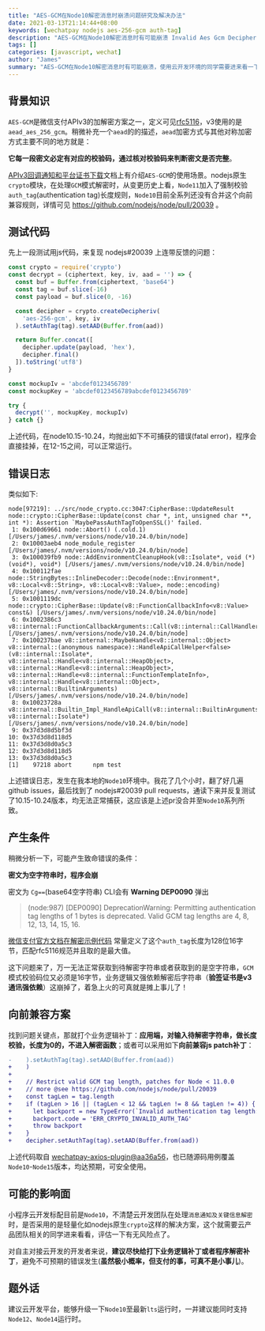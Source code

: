 ```yaml
---
title: "AES-GCM在Node10解密消息时崩溃问题研究及解决办法"
date: 2021-03-13T21:14:44+08:00
keywords: [wechatpay nodejs aes-256-gcm auth-tag]
description: "AES-GCM在Node10解密消息时有可能崩溃 Invalid Aes Gcm Decipher auth_tag Makes Crash on Node10"
tags: []
categories: [javascript, wechat]
author: "James"
summary: "AES-GCM在Node10解密消息时有可能崩溃，使用云开发环境的同学需要进来看一下"
---
```


## 背景知识

`AES-GCM`是微信支付APIv3的加解密方案之一，定义可见[rfc5116](https://tools.ietf.org/html/rfc5116)，v3使用的是`aead_aes_256_gcm`。稍微补充一个`aead`的的描述，`aead`加密方式与其他对称加密方式主要不同的地方就是：

**它每一段密文必定有对应的校验码，通过核对校验码来判断密文是否完整**。

[APIv3回调通知和平台证书下载](https://pay.weixin.qq.com/wiki/doc/apiv3/wechatpay/wechatpay4_2.shtml)文档上有介绍`AES-GCM`的使用场景。nodejs原生`crypto`模块，在处理`GCM`模式解密时，从变更历史上看，`Node11`加入了强制校验`auth_tag`(authentication tag)长度规则，`Node10`目前全系列还没有合并这个向前兼容规则，详情可见 https://github.com/nodejs/node/pull/20039 。

## 测试代码

先上一段测试用js代码，来复现 nodejs#20039 上连带反馈的问题：

```js
const crypto = require('crypto')
const decrypt = (ciphertext, key, iv, aad = '') => {
  const buf = Buffer.from(ciphertext, 'base64')
  const tag = buf.slice(-16)
  const payload = buf.slice(0, -16)

  const decipher = crypto.createDecipheriv(
    'aes-256-gcm', key, iv
  ).setAuthTag(tag).setAAD(Buffer.from(aad))

  return Buffer.concat([
    decipher.update(payload, 'hex'),
    decipher.final()
  ]).toString('utf8')
}

const mockupIv = 'abcdef0123456789'
const mockupKey = 'abcdef0123456789abcdef0123456789'

try {
  decrypt('', mockupKey, mockupIv)
} catch {}
```

上述代码，在node10.15-10.24，均抛出如下不可捕获的错误(fatal error)，程序会直接挂掉，在12-15之间，可以正常运行。

## 错误日志
类似如下:

```
node[97219]: ../src/node_crypto.cc:3047:CipherBase::UpdateResult node::crypto::CipherBase::Update(const char *, int, unsigned char **, int *): Assertion `MaybePassAuthTagToOpenSSL()' failed.
 1: 0x100d69661 node::Abort() (.cold.1) [/Users/james/.nvm/versions/node/v10.24.0/bin/node]
 2: 0x10003aeb4 node_module_register [/Users/james/.nvm/versions/node/v10.24.0/bin/node]
 3: 0x100039fb9 node::AddEnvironmentCleanupHook(v8::Isolate*, void (*)(void*), void*) [/Users/james/.nvm/versions/node/v10.24.0/bin/node]
 4: 0x100112fae node::StringBytes::InlineDecoder::Decode(node::Environment*, v8::Local<v8::String>, v8::Local<v8::Value>, node::encoding) [/Users/james/.nvm/versions/node/v10.24.0/bin/node]
 5: 0x1001119dc node::crypto::CipherBase::Update(v8::FunctionCallbackInfo<v8::Value> const&) [/Users/james/.nvm/versions/node/v10.24.0/bin/node]
 6: 0x1002386c3 v8::internal::FunctionCallbackArguments::Call(v8::internal::CallHandlerInfo*) [/Users/james/.nvm/versions/node/v10.24.0/bin/node]
 7: 0x100237bae v8::internal::MaybeHandle<v8::internal::Object> v8::internal::(anonymous namespace)::HandleApiCallHelper<false>(v8::internal::Isolate*, v8::internal::Handle<v8::internal::HeapObject>, v8::internal::Handle<v8::internal::HeapObject>, v8::internal::Handle<v8::internal::FunctionTemplateInfo>, v8::internal::Handle<v8::internal::Object>, v8::internal::BuiltinArguments) [/Users/james/.nvm/versions/node/v10.24.0/bin/node]
 8: 0x10023728a v8::internal::Builtin_Impl_HandleApiCall(v8::internal::BuiltinArguments, v8::internal::Isolate*) [/Users/james/.nvm/versions/node/v10.24.0/bin/node]
 9: 0x37d3d8d5bf3d
10: 0x37d3d8d118d5
11: 0x37d3d8d0a5c3
12: 0x37d3d8d118d5
13: 0x37d3d8d0a5c3
[1]    97218 abort      npm test
```

上述错误日志，发生在我本地的`Node10`环境中。我花了几个小时，翻了好几遍github issues，最后找到了 nodejs#20039 pull requests，通读下来并反复测试了10.15-10.24版本，均无法正常捕获，这应该是上述pr没合并至`Node10`系列所致。

## 产生条件

稍微分析一下，可能产生致命错误的条件：

**密文为空字符串时，程序会崩**

密文为 `Cg==`(base64空字符串) CLI会有 **Warning DEP0090** 弹出

 > (node:987) [DEP0090] DeprecationWarning: Permitting authentication tag lengths of 1 bytes is deprecated. Valid GCM tag lengths are 4, 8, 12, 13, 14, 15, 16.

[微信支付官方文档在解密示例代码](https://pay.weixin.qq.com/wiki/doc/apiv3/wechatpay/wechatpay4_2.shtml) 常量定义了这个`auth_tag`长度为128位16字节，匹配rfc5116规范并且取的是最大值。

这下问题来了，万一无法正常获取到待解密字符串或者获取到的是空字符串，`GCM`模式校验码位又必须是16字节，业务逻辑又强依赖解密后字符串（**验签证书是v3通讯强依赖**）这崩掉了，着急上火的可真就是摊上事儿了！

## 向前兼容方案

找到问题关键点，那就打个业务逻辑补丁：**应用端，对输入待解密字符串，做长度校验，长度为0的，不进入解密函数**；或者可以采用如下**向前兼容js patch补丁**：

```diff
-    ).setAuthTag(tag).setAAD(Buffer.from(aad))
+    )
+
+    // Restrict valid GCM tag length, patches for Node < 11.0.0
+    // more @see https://github.com/nodejs/node/pull/20039
+    const tagLen = tag.length
+    if (tagLen > 16 || (tagLen < 12 && tagLen != 8 && tagLen != 4)) {
+      let backport = new TypeError(`Invalid authentication tag length: ${tagLen}`)
+      backport.code = 'ERR_CRYPTO_INVALID_AUTH_TAG'
+      throw backport
+    }
+    decipher.setAuthTag(tag).setAAD(Buffer.from(aad))
```

上述代码取自 [wechatpay-axios-plugin@aa36a56](https://github.com/TheNorthMemory/wechatpay-axios-plugin/commit/aa36a56d80dfb8f5eb0c45d91b352c0d30ae9852)，也已随源码用例覆盖`Node10`-`Node15`版本，均达预期，可安全使用。

## 可能的影响面

小程序云开发标配目前是`Node10`，不清楚云开发团队在处理`消息通知及关键信息解密`时，是否采用的是轻量化如nodejs原生`crypto`这样的解决方案，这个就需要云产品团队相关的同学进来看看，评估一下有无风险点了。

对自主对接云开发的开发者来说，**建议尽快给打下业务逻辑补丁或者程序解密补丁**，避免不可预期的错误发生(**虽然极小概率，但支付的事，可真不是小事儿**)。

## 题外话

建议云开发平台，能够升级一下`Node10`至最新`lts`运行时，一并建议能同时支持`Node12`、`Node14`运行时。
